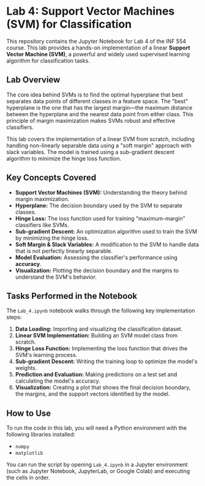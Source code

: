 # Lab 4: Support Vector Machines (SVM) for Classification

This repository contains the Jupyter Notebook for Lab 4 of the INF 554 course. This lab provides a hands-on implementation of a linear **Support Vector Machine (SVM)**, a powerful and widely used supervised learning algorithm for classification tasks.

## Lab Overview

The core idea behind SVMs is to find the optimal hyperplane that best separates data points of different classes in a feature space. The "best" hyperplane is the one that has the largest margin—the maximum distance between the hyperplane and the nearest data point from either class. This principle of margin maximization makes SVMs robust and effective classifiers.

This lab covers the implementation of a linear SVM from scratch, including handling non-linearly separable data using a "soft margin" approach with slack variables. The model is trained using a sub-gradient descent algorithm to minimize the hinge loss function.

## Key Concepts Covered

-   **Support Vector Machines (SVM):** Understanding the theory behind margin maximization.
-   **Hyperplane:** The decision boundary used by the SVM to separate classes.
-   **Hinge Loss:** The loss function used for training "maximum-margin" classifiers like SVMs.
-   **Sub-gradient Descent:** An optimization algorithm used to train the SVM by minimizing the hinge loss.
-   **Soft Margin & Slack Variables:** A modification to the SVM to handle data that is not perfectly linearly separable.
-   **Model Evaluation:** Assessing the classifier's performance using **accuracy**.
-   **Visualization:** Plotting the decision boundary and the margins to understand the SVM's behavior.

## Tasks Performed in the Notebook

The `Lab_4.ipynb` notebook walks through the following key implementation steps:

1.  **Data Loading:** Importing and visualizing the classification dataset.
2.  **Linear SVM Implementation:** Building an SVM model class from scratch.
3.  **Hinge Loss Function:** Implementing the loss function that drives the SVM's learning process.
4.  **Sub-gradient Descent:** Writing the training loop to optimize the model's weights.
5.  **Prediction and Evaluation:** Making predictions on a test set and calculating the model's accuracy.
6.  **Visualization:** Creating a plot that shows the final decision boundary, the margins, and the support vectors identified by the model.

## How to Use

To run the code in this lab, you will need a Python environment with the following libraries installed:
* `numpy`
* `matplotlib`

You can run the script by opening `Lab_4.ipynb` in a Jupyter environment (such as Jupyter Notebook, JupyterLab, or Google Colab) and executing the cells in order.
